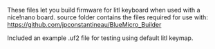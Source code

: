 These files let you build firmware for litl keyboard when used with a nice!nano board.
source folder contains the files required for use with: https://github.com/jpconstantineau/BlueMicro_Builder

Included an example .uf2 file for testing using default litl keymap.